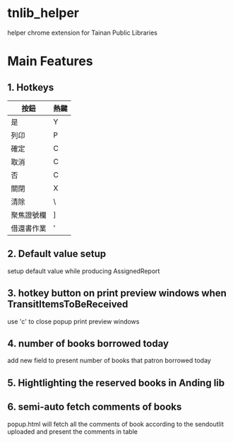 # tnlib_helper
helper chrome extension for Tainan Public Libraries

# Main Features

## 1. Hotkeys

| 按鈕 		|  熱鍵 |
|---		|---	|
|  是 		|   Y	|
|  列卬		|   P	|
|  確定 	|   C	|
|  取消		|   C	|
|   否		|   C	|
|關閉		| 	X	|
|清除		|	\\	|
|聚焦證號欄	|	]	|
|借還書作業	|	'	|

## 2. Default value setup

setup default value while producing AssignedReport

## 3. hotkey button on print preview windows when TransitItemsToBeReceived

use 'c' to close popup print preview windows

## 4. number of books borrowed today

add new field to present number of books that patron borrowed today

## 5. Hightlighting the reserved books in Anding lib

## 6. semi-auto fetch comments of books

popup.html will fetch all the comments of book according to the sendoutlit uploaded and present the comments in table
